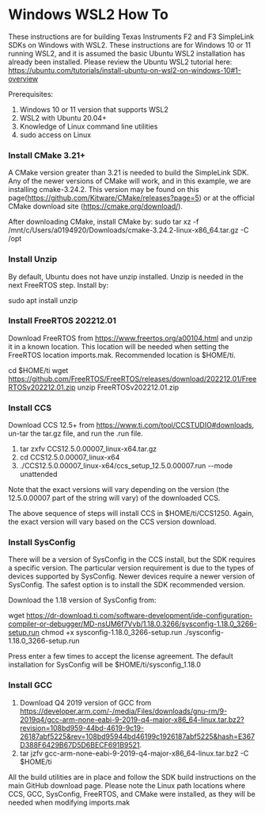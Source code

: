 # Windows WSL2 How To

These instructions are for building Texas Instruments F2 and F3 SimpleLink SDKs on Windows with WSL2.  These instructions are for Windows 10 or 11 running WSL2, and it is assumed the basic Ubuntu WSL2 installation has already been installed.  Please review the Ubuntu WSL2 tutorial here: https://ubuntu.com/tutorials/install-ubuntu-on-wsl2-on-windows-10#1-overview

Prerequisites:
1.  Windows 10 or 11 version that supports WSL2
2.  WSL2 with Ubuntu 20.04+
3.  Knowledge of Linux command line utilities
4.  sudo access on Linux


### Install CMake 3.21+

A CMake version greater than 3.21 is needed to build the SimpleLink SDK.  Any of the newer versions of CMake will work, and in this example, we are installing cmake-3.24.2.  This version may be found on this page(https://github.com/Kitware/CMake/releases?page=5) or at the official CMake download site (https://cmake.org/download/).

After downloading CMake, install CMake by:
sudo tar xz -f /mnt/c/Users/a0194920/Downloads/cmake-3.24.2-linux-x86_64.tar.gz -C /opt

### Install Unzip
By default, Ubuntu does not have unzip installed.  Unzip is needed in the next FreeRTOS step.  Install by:

sudo apt install unzip

### Install FreeRTOS 202212.01

Download FreeRTOS from https://www.freertos.org/a00104.html  and unzip it in a known location.  This location will be needed when setting the FreeRTOS location imports.mak.  Recommended location is $HOME/ti.

cd $HOME/ti
wget https://github.com/FreeRTOS/FreeRTOS/releases/download/202212.01/FreeRTOSv202212.01.zip
unzip FreeRTOSv202212.01.zip

### Install CCS

Download CCS 12.5+ from https://www.ti.com/tool/CCSTUDIO#downloads, un-tar the tar.gz file, and run the .run file.

1. tar zxfv CCS12.5.0.00007_linux-x64.tar.gz
2.  cd CCS12.5.0.00007_linux-x64
3. ./CCS12.5.0.00007_linux-x64/ccs_setup_12.5.0.00007.run  --mode unattended

Note that the exact versions will vary depending on the version (the 12.5.0.00007 part of the string will vary) of the downloaded CCS.  

The above sequence of steps will install CCS in $HOME/ti/CCS1250.  Again, the exact version will vary based on the CCS version download. 

### Install SysConfig

There will be a version of SysConfig in the CCS install, but the SDK requires a specific version.  The particular version requirement is due to the types of devices supported by SysConfig.  Newer devices require a newer version of SysConfig.  The safest option is to install the SDK recommended version.  

Download the 1.18 version of SysConfig from:

wget https://dr-download.ti.com/software-development/ide-configuration-compiler-or-debugger/MD-nsUM6f7Vvb/1.18.0.3266/sysconfig-1.18.0_3266-setup.run
chmod +x sysconfig-1.18.0_3266-setup.run
./sysconfig-1.18.0_3266-setup.run 

Press enter a few times to accept the license agreement.  The default installation for SysConfig will be $HOME/ti/sysconfig_1.18.0

### Install GCC

1. Download Q4 2019 version of GCC from https://developer.arm.com/-/media/Files/downloads/gnu-rm/9-2019q4/gcc-arm-none-eabi-9-2019-q4-major-x86_64-linux.tar.bz2?revision=108bd959-44bd-4619-9c19-26187abf5225&rev=108bd95944bd46199c1926187abf5225&hash=E367D388F6429B67D5D6BECF691B9521. 
2.  tar jzfv gcc-arm-none-eabi-9-2019-q4-major-x86_64-linux.tar.bz2 -C $HOME/ti


All the build utilities are in place and follow the SDK build instructions on the main GitHub download page.  Please note the Linux path locations where CCS, GCC, SysConfig, FreeRTOS, and CMake were installed, as they will be needed when modifying imports.mak
